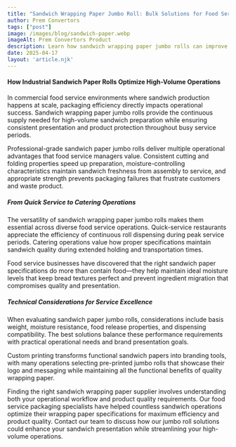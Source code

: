 ```yaml
---
title: "Sandwich Wrapping Paper Jumbo Roll: Bulk Solutions for Food Service Efficiency"
author: Prem Convertors
tags: ["post"]
image: /images/blog/sandwich-paper.webp
imageAlt: Prem Convertors Product
description: Learn how sandwich wrapping paper jumbo rolls can improve operational efficiency, maintain product freshness, enhance presentation, and reduce waste in high-volume food service environments.
date: 2025-04-17
layout: 'article.njk'
---
```


#### How Industrial Sandwich Paper Rolls Optimize High-Volume Operations

In commercial food service environments where sandwich production happens at scale, packaging efficiency directly impacts operational success. Sandwich wrapping paper jumbo rolls provide the continuous supply needed for high-volume sandwich preparation while ensuring consistent presentation and product protection throughout busy service periods.

Professional-grade sandwich paper jumbo rolls deliver multiple operational advantages that food service managers value. Consistent cutting and folding properties speed up preparation, moisture-controlling characteristics maintain sandwich freshness from assembly to service, and appropriate strength prevents packaging failures that frustrate customers and waste product.

##### From Quick Service to Catering Operations

The versatility of sandwich wrapping paper jumbo rolls makes them essential across diverse food service operations. Quick-service restaurants appreciate the efficiency of continuous roll dispensing during peak service periods. Catering operations value how proper specifications maintain sandwich quality during extended holding and transportation times.

Food service businesses have discovered that the right sandwich paper specifications do more than contain food—they help maintain ideal moisture levels that keep bread textures perfect and prevent ingredient migration that compromises quality and presentation.

##### Technical Considerations for Service Excellence

When evaluating sandwich paper jumbo rolls, considerations include basis weight, moisture resistance, food release properties, and dispensing compatibility. The best solutions balance these performance requirements with practical operational needs and brand presentation goals.

Custom printing transforms functional sandwich papers into branding tools, with many operations selecting pre-printed jumbo rolls that showcase their logo and messaging while maintaining all the functional benefits of quality wrapping paper.

Finding the right sandwich wrapping paper supplier involves understanding both your operational workflow and product quality requirements. Our food service packaging specialists have helped countless sandwich operations optimize their wrapping paper specifications for maximum efficiency and product quality. Contact our team to discuss how our jumbo roll solutions could enhance your sandwich presentation while streamlining your high-volume operations.